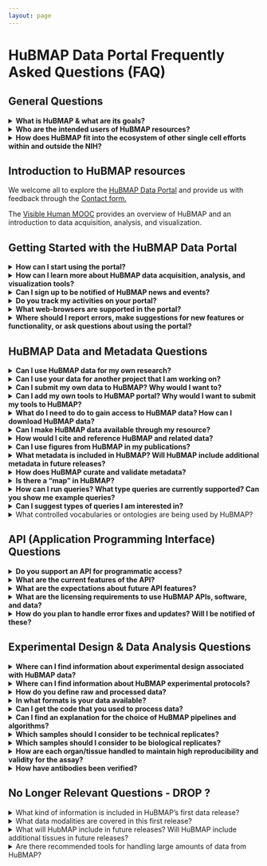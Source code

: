 ```yaml
---
layout: page
---
```

# HuBMAP Data Portal Frequently Asked Questions (FAQ)

## General Questions

<details>
<summary><b>What is HuBMAP & what are its goals?</b></summary>

HuBMAP is the Human BioMolecular Atlas Program.
The vision for HuBMAP is to catalyze the development of a framework for mapping of the human body at single-cell resolution to transform our understanding of normal tissue organization and function. This will be achieved by:

- Accelerating the development of the next generation of tools and techniques for constructing high resolution spatial tissue maps that quantify multiple types of biomolecules either sequentially or simultaneously.
- Generating foundational 3D human tissue maps using validated high-content, high-throughput imaging and omics assays.
- Establishing an open data platform that will develop novel approaches to integrating, visualizing, and modelling imaging and omics data to build multi-dimensional tissue maps, and making data rapidly findable, accessible, interoperable, and reusable by the global research community.
- Coordinating and collaborating with other funding agencies, programs, and the biomedical research community to build the framework and tools for mapping the human body at single-cell resolution.
- Supporting pilot projects that demonstrate the value of the resources developed by the program to study normal individual variations and tissue changes across the lifespan and the health-disease continuum.

Better insights into the principles governing the tissue organization-function relationship will:
- Potentially lead to better understanding of the significance of normal inter-individual variability and changes across the lifespan.
- Inform about the emergence of disease at the biomolecular level before the appearance of clinical symptoms.

Despite vastly improved imaging and omics technologies and many important foundational discoveries, our understanding of how tissues are organized is still restricted by main challenges: 
1. Integrating high content, high resolution spatial and omics information to comprehensively profile biomolecular distribution and morphology of tissues in a high throughput manner.
2. Arranging this information into 3D tissue maps amenable to modelling.

Generating foundational 3D human tissue maps is one of the core goals of HuBMAP. HuBMAP projects will generate _high resolution, high content, high-throughput_ biomolecular 3D tissue maps of non-diseased human organs and organ systems. 
- For HuBMAP, a _high-resolution_ assay is one that can reliably and reproducibly assign detected biomolecules to individual cells or extracellular compartments of a tissue.
- A _high content_ approach is one that maximizes identification of tissue features through a combination of biomolecular depth, spatial resolution and multiplexing of complementary, multi-parameter assays.
- A _high throughput_ pipeline is one that maximizes the bandwidth of data production to result in any or all of the following:
    1. Accelerated speed of analysis, so that hundreds or thousands of samples can be analyzed simultaneously.
    2. Greater depth of analysis, so that hundreds or thousands of molecules can be analyzed in a single sample.
    3. Enhanced capacity for volume, so that a given set of molecules can be analyzed in all the cells within a larger tissue sample.

Using a multi-dimensional approach, including imaging, sequencing, and mass spectrometry assays, HuBMAP provides robust molecular characterization of human cells in their natural tissue context. HuBMAP also generates and shares a number of other resources to support the use of these maps, including details of experimental protocols used, validation of affinity probes, biospecimen metadata, conventions used for annotation, as well as computational tools.

[HuBMAP](https://commonfund.nih.gov/hubmap), which made its first external awards in Fall 2018, is funded through the NIH Common Fund as a short-term (8 years), goal-driven strategic investment, with deliverables intended to catalyze research across multiple biomedical research disciplines. The [NIH Common Fund](https://commonfund.nih.gov/about) supports cross-cutting programs that are expected to have exceptionally high impact. [All Common Fund](https://commonfund.nih.gov/programs) initiatives invite investigators to develop bold, innovative, and often risky approaches to address problems that may seem intractable in isolation or to seize new opportunities that offer the potential for rapid progress.

For a more in depth understanding, read the [HuBMAP marker paper](https://www.nature.com/articles/s41586-019-1629-x), see the course on HuBMAP data acquisition, analysis, and visualization, the [Visible Human MOOC](https://expand.iu.edu/browse/sice/cns/courses/hubmap-visible-human-mooc), or see this video: [HuBMAP Overview](https://www.youtube.com/watch?v=yCh4XnD7rEE). Stay in touch by subscribing to our [mailing list](https://hubmapconsortium.org/hubmap-mailing-list) and [YouTube channel](https://www.youtube.com/channel/UCbSvPJ9dXASL14KoDeutMFg).

</details>

<details><summary><b>Who are the intended users of HuBMAP resources?</b></summary>

HuBMAP's rich datasets and associated resources are intended for broad use by the research community, including:

- Computational researchers exploring organizing principles of human tissues, new structural-functional relationships, and biomolecular networks 
- Biologists exploring hypotheses using publicly available HuBMAP datasets prior to or in parallel with work in their own labs
- Experimentalists interested in using the same protocols or computational tools in their labs 
- Educators developing new teaching materials
- Technology developers interested in developing new assays with enhanced performance 

</details>

<details><summary><b>How does HuBMAP fit into the ecosystem of other single cell efforts within and outside the NIH?</b> </summary>

HuBMAP is part of a rich ecosystem of established and emerging atlasing programs supported by NIH and globally by other funding organizations, many of which are focused on specific organs or diseases. 
- HuBMAP connects with these programs to ensure data interoperability, avoid duplication of work, and leverage and synergize gained knowledge.
- The consortium has organized a number of events to bring together these communities to discuss topics of shared interest (e.g. [CCF meeting, NIH-HCA meeting](https://hubmapconsortium.org/nihhca2020/)) and is committed to improving coordination and collaboration among different programs.
- In addition, many HuBMAP PIs actively participate in these efforts, helping with cross-pollination and advancing our global understanding. 

HuBMAP, as its name implies, was specifically initiated to resolve the challenge of building integrated, comprehensive, high-resolution spatial maps of human tissues and organs. HuBMAP provides leadership in the ecosystem around:
- Techniques for integrating disparate, multi-dimensional and multi-scale datasets
- The development of a Common Coordinate Framework (CCF) for integrating data across many individuals
- The development and validation of these assays

To further increase interoperability, HuBMAP has adopted a number of standards and processes developed by other consortia, and is working and actively involved in knowledge exchange. The consortium sees itself as an integral part of the ecosystem, sharing its strengths and actively contributing to the community.

</details>

## Introduction to HuBMAP resources

We welcome all to explore the [HuBMAP Data Portal](https://portal.hubmapconsortium.org/) and provide us with feedback through the [Contact form.](https://hubmapconsortium.org/contact-form/)

The [Visible Human MOOC](https://expand.iu.edu/browse/sice/cns/courses/hubmap-visible-human-mooc) provides an overview of HuBMAP and an introduction to data acquisition, analysis, and visualization.

## Getting Started with the HuBMAP Data Portal

<details><summary><b>How can I start using the portal?</b> </summary>

Here's a link to the [HuBMAP Data Portal](https://portal.hubmapconsortium.org/). HuBMAP Data Portal (and related) documentation can be found on the [HuBMAP Documentation](https://software.docs.hubmapconsortium.org/technical) page and also the [HuBMAP Data Portal FAQ](https://software.docs.hubmapconsortium.org/faq) - _this_ page.
 
</details>

<details><summary><b>How can I learn more about HuBMAP data acquisition, analysis, and visualization tools?</b> </summary>

The [Visible Human MOOC](https://expand.iu.edu/browse/sice/cns/courses/hubmap-visible-human-mooc) provides an overview of HuBMAP and introduction to data acquisition, analysis, and visualization. 

</details>

<details><summary><b>Can I sign up to be notified of HuBMAP news and events?</b> </summary>

Yes, you can sign up for our mailing list here: https://hubmapconsortium.org/hubmap-mailing-list/. Signing up will keep you informed on everything that is happening in HuBMAP.

</details>

<details><summary><b>Do you track my activities on your portal?</b> </summary>

Yes, interactions with the site are recorded in server logs and on Google Analytics and are mapped to your IP address. In that regard the HuBMAP portal is no different from the rest of the internet.

</details>

<details><summary><b>What web-browsers are supported in the portal?</b> </summary>

All modern, mainstream browsers are supported (i.e. Chrome, Edge, Firefox, Safari, etc.).

</details>

<details><summary><b>Where should I report errors, make suggestions for new features or functionality, or ask questions about using the portal?</b> </summary>

The HuBMAP Consortium welcomes your comments, feedback, and help in identifing errors on the HuBMAP Data Portal. 
- You can provide error reports, make suggestions, or ask questions through the form at https://hubmapconsortium.org/contact-form/.
- For help with specific issues related to the portal, please contact the <a href="mailto:help@hubmapconsortium.org">HuBMAP Helpdesk</a> and submit a support ticket.

</details>

## HuBMAP Data and Metadata Questions

<details><summary><b>Can I use HuBMAP data for my own research?</b> </summary>

- Yes, follow the guidelines outlined in the [HuBMAP External Data Sharing Policy](https://hubmapconsortium.org/policies/external-data-sharing-policy/). 
- Access to NIH HuBMAP data is guided by the [NIH Genomic Data Sharing policy](https://sharing.nih.gov/faqs#/genomic-data-sharing-policy.htm).

If you use NIH HuBMAP data in publications or presentations we request that you include an acknowledgement of the HuBMAP Program. 
- This acknowledgement helps justify and sustain funding needed to continue providing open access to a growing set of data and tools.
- Suggested language for such an acknowledgment is: “The results \<published or shown\> here are in whole or part based upon data generated by the [HuBMAP Program](https://hubmapconsortium.org)."

</details>

<details><summary><b>Can I use your data for another project that I am working on?</b></summary>

Yes! The Consortium provides raw and processed data (at multiple levels) for the community to access through the [HuBMAP Data Portal](https://portal.hubmapconsortium.org/).

HuBMAP products are broadly available to the research community to establish the foundations for a human body map that other programs and the international community can build upon, including methods, tools, reagents, biospecimens, datasets, and software.

To acknowledge HuBMAP in your findings, the Consortium suggests language of the form: “The results \<published or shown\> here are in whole or part based upon data generated by the [HuBMAP Program](https://hubmapconsortium.org)."

</details>

<details><summary><b>Can I submit my own data to HuBMAP? Why would I want to?</b></summary>

- Yes, HuBMAP allows investigators to submit their own data via the [HuBMAP Data Portal](https://portal.hubmapconsortium.org/).
- Why share? Having your own data on HuBMAP will ...
  - Allow other researchers access to your results. In this way, others may extend and interact with your scientific work.
  - Provide additional resources for creating cellular and molecular level anatomical maps of the healthy human.
    
The HuBMAP consortium encourages the scientific community to provide feedback about HuBMAP dataset metadata. This feedback helps improve the quality and usability of community data submissions.

</details>

<details><summary><b>Can I add my own tools to HuBMAP portal? Why would I want to submit my tools to HuBMAP?</b></summary>

- Yes, HuBMAP seeks to host relevant tools and welcomes community input to help with feature prioritization and development for the HuBMAP Portal. 
- Adding your Tools to the HuBMAP Portal will help you get others to use your tools and provide feedback to improve the scientific impact of your work.
- One of the first tools released was [Azimuth](https://azimuth.hubmapconsortium.org/), an app for reference-based single-cell analysis, that lets users annotate cell-types in their own data based on HuBMAP approaches. 

</details>

<details><summary><b>What do I need to do to gain access to HuBMAP data? How can I download HuBMAP data?</b> </summary>

Access to data on [HuBMAP's Data Portal](https://portal.hubmapconsortium.org/) is open to all interested viewers, without additional barriers (account creation, login, etc.).

<b>How can I download HuBMAP data?</b> <br>
To download HuBMAP data from the Data Portal you will need to register as a member of HuBMAP. Note that downloads of specific datasets (e.g., raw genetic data) require NIH approval. Contact the [HuBMAP Helpdesk](mailto:help@hubmapconsortium.org) for assitance with accessing this type of data.

<b>How can I register as a member of HuBMAP?</b> <br>
    1. Go to the [HuBMAP Consortium website](https://hubmapconsortium.org/) <br>
    2. Under <em>Member Services</em> select <b>Member Register</b> <br>
    3. Complete the registration form (you will need a valid <em>institutional</em> or eRA Commons ID)
    
</details>

<details><summary><b>Can I make HuBMAP data available through my resource?</b> </summary>

<ul>
   <li>You may use HuBMAP data for any purposes permitted by the <a href="https://hubmapconsortium.org/policies/external-data-sharing-policy/">Data Sharing Policy</a>.</li>
   <li>The <a href="https://hubmapconsortium.github.io/ccf/pages/ccf-3d-reference-library.html">CCF 3D Reference Object Library</a> provides anatomically correct reference organs. The organs are developed by a specialist in 3D medical illustration and approved by organ experts.</li> 
   <li>As of December 2023, the 6th HRA release included 30 organ objects that can be freely used in teaching, research, or commercial applications.</li>
</ul>

</details>

<details><summary><b>How would I cite and reference HuBMAP and related data?</b> </summary>

To acknowledge HuBMAP data in publications or presentations, we suggest: 
- “The results \<published or shown\> here are in whole or part based upon data generated by the HuBMAP Program: https://hubmapconsortium.org."
  
The HuBMAP marker paper should be cited as:
- Snyder, M.P., Lin, S., Posgai, A. et al. The human body at cellular resolution: the NIH Human Biomolecular Atlas Program. Nature 574, 187–192 (2019). https://doi.org/10.1038/s41586-019-1629-x.

The Visible Human reference organs are freely available via the CCF 3D Reference Object Library. Please cite as:
- Browne K, Cross LE, Herr, II BW, Record EG, Quardokus EM, Bueckle A, Börner K. 2020. [HuBMAP CCF 3D Reference Object Library.](https://hubmapconsortium.github.io/ccf/pages/ccf-3d-reference-library.html) 

</details>

<details><summary><b>Can I use figures from HuBMAP in my publications?</b> </summary>

Yes, as long as you cite the source of the figure. See the preceeding question for more details.

</details>

<details><summary><b>What metadata is included in HuBMAP? Will HuBMAP include additional metadata in future releases?</b></summary>

- HuBMAP accepts donor, sample (block, section, or suspension), and assay metadata.
   - See this HuBMAP [metadata resource](https://software.docs.hubmapconsortium.org/metadata) for more information.
- In future releases, metadata will be linked to various ontologies to make integration more efficient.

</details>

<details><summary><b>How does HuBMAP curate and validate metadata?</b> </summary>

HuBMAP data submitters can access lists of metadata schemas (and related information) and download metadata templates from HuBMAP’s <a href="https://hubmapconsortium.github.io/ingest-validation-tools/">Data Upload Guidelines</a> page. Data submitters can validate their own metadata using a Validator tool.
<ul>
    <li> Click on any assay or sample type on the lists to jump to a page for that type. </li> 
    <li> Select the <b>Excel template</b> on that page.</li>
    <li> Download and complete the Excel template. </li>
    <li> Validate your metadata spreadsheet (template) using the <a href="https://metadatavalidator.metadatacenter.org/"> Metadata Spreadsheet Validator</a>.</li> 
    <ul>
       <li> The Validator tool compares entries in your metadata template against specifications stored in the CEDAR repository.</li>
       <li> It categorizes any errors found and provides hints on how to fix those errors. </li>
       <li> If errors are detected, use the Validator tools to correct any errors. </li>
       <li> When no errors are found, you may safely upload your spreadsheet.</li>
       <li> Once all errors are corrected, download the <em>corrected</em> metadata spreadsheet (TSV format). </li>
       <li> Send validated (organ or sample) metadata TSV files to the <a href="mailto:help@hubmapconsortium.org">HuBMAP Helpdesk</a> </li>
       <li> A Data Curator at the HuBMAP Helpdesk will manually validate and upload the files.</li>
    </ul>
    <li>Access <a href="https://metadatacenter.github.io/spreadsheet-validator-docs/">Help documentation</a> for the Validator. </li>
    <li> TMCs are required to validate their metadata BEFORE uploading it to the HuBMAP Helpdesk.</li>
</ul>

</details>

<details><summary><b>Is there a “map” in HuBMAP?</b> </summary>

The [Human Reference Atlas (HRA)](https://humanatlas.io) is a comprehensive, high-resolution, three-dimensional atlas of all the cells in a healthy human body. 
- The HRA provides standard terminologies and data structures for describing: 
   - specimens 
   - biological structures
   - spatial positions 

All linked to existing ontologies. Watch a short [video introduction](https://www.youtube.com/watch?v=DDmP_7vDy-o) to the HRA.

- Tools in the HRA include: 
   - Anatomical Structures, Cell Types and Biomarkers [(ASCT+B) Reporter](https://humanatlas.io/asctb-reporter)
   - [Cell Population Graphs](https://humanatlas.io/cell-population-graphs) 
   - [Registration User Interface (RUI)](https://humanatlas.io/registration-user-interface): Register and annotate organs
   - [Exploration User Interface (EUI)](https://humanatlas.io/exploration-user-interface): Interact with registered organs
   - [VR Organ Gallery](https://humanatlas.io/organ-gallery-in-vr): Immersive experience for exploring organs
   - [Millitome](https://humanatlas.io/millitome): 3D-printed tool for organ sectioning
   - [APIs](https://humanatlas.io/api) for querying and interacting with the HRA

</details>

<details><summary><b>How can I run queries? What type queries are currently supported? Can you show me example queries?</b> </summary>

You can query and interact with HuBMAP (and other) data registered in the Human Reference Atlas (HRA) using APIs. 
- [Learn more about HuBMAP HRA APIs](https://humanatlas.io/api)

</details>

<details><summary><b>Can I suggest types of queries I am interested in?</b> </summary>

Contact the [HRA Team](mailto:infoccf@indiana.edu) with feedback or suggestions regarding APIs and queries for HuBMAP HRA data.

</details>

<details><summary>What controlled vocabularies or ontologies are being used by HuBMAP? </summary>

Each donor metadata item uses Unified Medical Language System (UMLS) Concept Unique Identifiers (CUIs) and related SNOMEDCT_US codes with [complete list here.](/donor#more) This list will be expanded as clinical data transactions, not just metadata, are added for donors for which data is available. Similarly the other metadata will be encoded with applicable ontologies. The HuBMAP Knowledge Graph underpins all ontologies used in HuBMAP but is not yet deployed. The current CCF ontology uses Uberon, Kidney Tissue Atlas Ontology (KTAO) and Cell Ontology (CL), see details in https://arxiv.org/abs/2007.14474 

</details>

## API (Application Programming Interface) Questions

<details><summary><b>Do you support an API for programmatic access?</b> </summary>

The HuBMAP portal is built using an extensible API structure that supports all component interactions. 
- APIs are being registered in [SmartAPI](https://smart-api.info/registry?q=hubmap).
- For external access to APIs, please submit a request to the <a href="mailto:help@hubmapconsortium.org">HuBMAP Helpdesk</a>.

</details>

<details><summary><b>What are the current features of the API?</b> </summary>

The HuBMAP APIs underpin all provenance, data access, processing, translation, search, and access controls. 
- APIs also report the versions and uptime statuses of all Docker containers that comprise HuBMAP’s microservices orchestration architecture.

</details>

<details><summary><b>What are the expectations about future API features?</b> </summary>

- APIs are extensible and are expected to be expanded progressively.
- The next major set of APIs will deliver the underpinning transactions needed for semantic search.

</details>

<details><summary><b>What are the licensing requirements to use HuBMAP APIs, software, and data?</b> </summary>

- The HuBMAP APIs, SmartAPI, and CCF 3D Reference Object Library (data) are released under [Creative Commons Attribution 4.0 International (CC BY 4.0)](https://creativecommons.org/licenses/by/4.0/).
- Most of HuBMAP's software is licensed under the [MIT License](https://en.wikipedia.org/wiki/MIT_License) or [GPL v3 License.](https://www.gnu.org/licenses/gpl-3.0.en.html)
- Most of HuBMAP's source code can be found in GitHub at https://github.com/hubmapconsortium/.
- A few source code repositories use different open source licensing. You can verify this by viewing the LICENSE file in the respective repository.

</details>

<details><summary><b>How do you plan to handle error fixes and updates? Will I be notified of these? </b></summary>

- You can submit a bug or request a new Data Portal feature through the form at https://hubmapconsortium.org/contact-form/.
- For help with specific issues related to the portal, please contact the <a href="mailto:help@hubmapconsortium.org">HuBMAP Helpdesk</a> and submit a support ticket.
- To be sure you are up-to-date on all HuBMAP news, sign up for the mailing list at https://hubmapconsortium.org/hubmap-mailing-list.

</details>

## Experimental Design & Data Analysis Questions

<details><summary><b>Where can I find information about experimental design associated with HuBMAP data? </b></summary>

An overview of the Information on the experimental design and choice of modalities can be found within this reference:
- Snyder, M.P., Lin, S., Posgai, A. et al. The human body at cellular resolution: the NIH Human Biomolecular Atlas Program. Nature 574, 187–192 (2019). https://doi.org/10.1038/s41586-019-1629-x ([PMC6800388](http://www.ncbi.nlm.nih.gov/pmc/articles/pmc6800388/))

Additional information on experimental design for each modality featured in the portal can be obtained on protocols.io as listed below. Further questions can be directed to the dataset contacts detailed within the portal.

Overview protocols:

#### University of Florida:
- CODEX: https://www.protocols.io/view/hubmap-tmc-florida-zurich-codex-modality-overview-be9pjh5n
- 10x: https://www.protocols.io/view/hubmap-uf-tmc-10x-genomics-scrnaseq-modality-overv-be79jhr6
- Imaging Mass Cytometry: https://www.protocols.io/view/imaging-mass-cytometry-modality-overview-bgatjsen

#### Vanderbilt University:
- Overview: https://www.protocols.io/view/vu-biomolecular-multimodal-imaging-center-biomic-k-bfskjncw

#### UCSD:
- https://www.protocols.io/view/human-kidney-urinary-tract-and-lung-cell-type-mapp-6qpvro1d2vmk/v2

</details>

<details><summary><b>Where can I find information about HuBMAP experimental protocols?</b> </summary>

All published protocols that are used in HuBMAP are available on protocols.io here: https://www.protocols.io/groups/human-biomolecular-atlas-program-hubmap-method-development.

</details>

<details><summary><b>How do you define raw and processed data? </b></summary>

We define <em>raw</em> data as the data that comes directly off of the instrument (e.g. mass spectrometer, microscopy, etc.), while <em>processed </em>data has been transformed in some manner (e.g. normalization, background subtracted, aligned, etc.) and the level of processing is defined by the data state as detailed below. Data states are dependent upon the modality. In general, data state 0 (raw data) and state 1 (processed data) are available on the portal for downloading. 

Microscopy:

| Data State | Description | Example file type |
| --- | --- |  --- |
| 0 | Raw image data: This is the data that comes directly off the instrument without preprocessing. (may not always be included). | CZI, TIFF |
| 1 | Processed data: Can include stitching, thresholding, background subtraction, z-stack alignment, deconvolution | CZI, TIFF, OME-TIFF|
| 2 | Segmentation: Computationally predicted cell (nucleus, cytoplasm) and/or structural boundaries (tubules, ventricles, etc.)   | CSV, TIFF |
| 3 | Annotation (Cells and Structures): Interpretation of microscopy image and/or segmentation in terms of biology (e.g. unhealthy vs healthy, cell-type, function, functional region). | TIFF, PNG |

Mass Spectrometry:

| Data State | Description | Example file type |
| --- | --- |  --- |
| 0 | Raw image data: This is the data that comes directly off the mass spectrometer without preprocessing; sometimes referred to as raw spectral data.| imzML |
| 1 | Processed imaging MS data: Can include peak alignment, intensity normalization, m/z recalibration | CSV, OME-TIFF|

Sequencing:

| Data State | Description | Example file type |
| --- | --- |  --- |
| 0 | Raw data: This is the raw sequence data (unprocessed) generated directly by the sequence instrument in files either with Phred quality scores (fastq). | FASTQ |
| 1 | Aligned data: SAM files contain sequence data that has been aligned to a reference genome and includes chromosome coordinates. BAM files are compressed binary versions of SAM files. The reference genome used is hg38.| SAM, BAM|

</details>

<details><summary><b>In what formats is your data available? </b></summary>

- Imaging based raw or processed data is available as TIFF or OME.TIFF formats
- Segmented imaging data is generated as csv and TIFF formats
- Annotated imaging data is TIFF, PNG, and PDF
- Raw sequence data is provided as fastq and metadata via tsv
- Imaging mass spectrometry raw data is provided as a .d and processed data is imzml, or a csv and a series of ome-tiffs.

</details>

<details><summary><b>Can I get the code that you used to process data?</b> </summary>

All available code can be found on the HuBMAP github page (https://github.com/hubmapconsortium).

</details>

<details><summary><b>Can I find an explanation for the choice of HuBMAP pipelines and algorithms?</b></summary>

- Brief descriptions of the HuBMAP data analysis pipelines are available through the portal at https://portal.hubmapconsortium.org/docs/pipelines.
- All code made available to users can be found on the HuBMAP github page (https://github.com/hubmapconsortium).

</details>

<details><summary><b>Which samples should I consider to be technical replicates?</b> </summary>

Technical replicates are repeated measurements of the same existing sample. As even serial tissue sections represent distinct samples, we do not consider any images of tissues to be technical replicates. 

Technical replicates for sequencing assays would be any sequencing libraries generated from the same sample or aliquot of cells or nuclei.

</details>

<details><summary><b>Which samples should I consider to be biological replicates?</b> </summary>

Biological replicates are datasets from samples that originate from the same organ and organ donor. As such, each dataset within the HuBMAP database that is provided for a given donor organ for a comparable anatomical region/structure would be a biological replicate. 

</details>

<details><summary><b>How are each organ/tissue handled to maintain high reproducibility and validity for the assay? </b></summary>

Protocols.io detailed processing with QA/QC

[Human BioMolecular Atlas Program (HuBMAP) Method Development Community timeline](https://www.protocols.io/workspaces/human-biomolecular-atlas-program-hubmap-method-development)

</details>

<details><summary><b>How have antibodies been verified? </b></summary>

Initially, all antibodies were validated by individual groups. With later data releases, complete antibody information, including antibody clone, vendor, RRID, conjugation information, etc. became available. Additional antibody validation standards were also implemented. For the development of our antibody validation levels, we followed the antibody verification guidelines established in the following manuscripts:

[A proposal for validation of antibodies.](https://pubmed.ncbi.nlm.nih.gov/27595404/)
- Uhlen M, Bandrowski A, Carr S, Edwards A, Ellenberg J, Lundberg E, Rimm DL, Rodriguez H, Hiltke T, Snyder M, Yamamoto T. Nat Methods. 2016 Oct;13(10):823-7. doi: 10.1038/nmeth.3995. Epub 2016 Sep 5.PMID: 27595404

[The Antibody Society’s antibody validation webinar series](https://pubmed.ncbi.nlm.nih.gov/32748696/)
- Voskuil, J., Bandrowski, A., Begley, C. G., Bradbury, A., Chalmers, A. D., Gomes, A. V., Hardcastle, T., Lund-Johansen, F., Plückthun, A., Roncador, G., Solache, A., Taussig, M. J., Trimmer, J. S., Williams, C., & Goodman, S. L. MAbs. 2020;12(1):1794421. doi:10.1080/19420862.2020.1794421. PMID: 32748696

</details>

## No Longer Relevant Questions - DROP ?

<details><summary>What kind of information is included in HuBMAP’s first data release? </summary>

The first release contains donor, tissue sample, and assay data & metadata for the following organs: heart, kidney, large intestine, lymph node, small intestine, spleen, and thymus. For additional information, please see [donor, tissue sample, and assay metadata](/metadata) as well as [assay details.](/assays)

</details>

<details><summary>What data modalities are covered in this first release? </summary>

Microscopy, Mass Spectrometry, and Sequencing data are available in the initial HuBMAP data release.  Several assay types are available for each modality. 
More information can be found on the [list of available HuBMAP Assays.](/assays)

</details>

<details><summary>What will HubMAP include in future releases? Will HuBMAP include additional tissues in future releases? </summary>

Future data releases will include items such as:
- New Assay Data
- Additional Existing Assay Data
- Updated Metadata specifications
- Updated CCF Ontology
- Additional 3D Reference Organs
- Updated Anatomical Structures, Cell Types, and Biomarkers (ASCT+B) tables
- Standards & recommendations
- QA/QC & curation recommendations
- Search & navigation features
- Visualization features
- Cell annotations based on ASCT+B tables and Uberon Cell Ontology (link to preview)
- Integrated analyses of multiple datasets from the same organ
- Ability to map user-generated data onto HuBMAP references 
- Quality of Life enhancements

For the next release, we currently have integrative analyses, additional spatial information for select organs (CCF), and submission of investigator data.

</details>

<details><summary>Are there recommended tools for handling large amounts of data from HuBMAP? </summary>

Answer coming soon.

</details>
